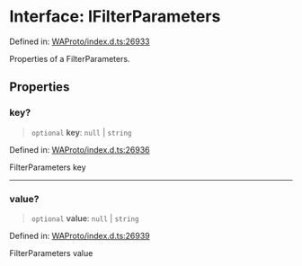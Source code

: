 # Interface: IFilterParameters

Defined in: [WAProto/index.d.ts:26933](https://github.com/Riders004/Tv/blob/3d6aaf6f3efb499dc9d0ca82bb24083bb45a8478/WAProto/index.d.ts#L26933)

Properties of a FilterParameters.

## Properties

### key?

> `optional` **key**: `null` \| `string`

Defined in: [WAProto/index.d.ts:26936](https://github.com/Riders004/Tv/blob/3d6aaf6f3efb499dc9d0ca82bb24083bb45a8478/WAProto/index.d.ts#L26936)

FilterParameters key

***

### value?

> `optional` **value**: `null` \| `string`

Defined in: [WAProto/index.d.ts:26939](https://github.com/Riders004/Tv/blob/3d6aaf6f3efb499dc9d0ca82bb24083bb45a8478/WAProto/index.d.ts#L26939)

FilterParameters value

